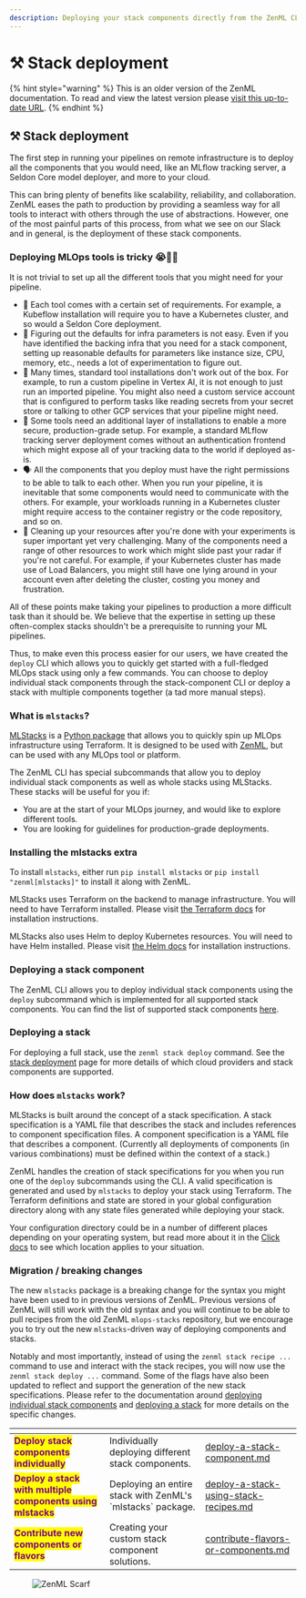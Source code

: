 ```yaml
---
description: Deploying your stack components directly from the ZenML CLI
---
```


# ⚒️ Stack deployment

{% hint style="warning" %}
This is an older version of the ZenML documentation. To read and view the latest version please [visit this up-to-date URL](https://docs.zenml.io).
{% endhint %}

## ⚒ Stack deployment

The first step in running your pipelines on remote infrastructure is to deploy all the components that you would need, like an MLflow tracking server, a Seldon Core model deployer, and more to your cloud.

This can bring plenty of benefits like scalability, reliability, and collaboration. ZenML eases the path to production by providing a seamless way for all tools to interact with others through the use of abstractions. However, one of the most painful parts of this process, from what we see on our Slack and in general, is the deployment of these stack components.

### Deploying MLOps tools is tricky 😭😵‍💫

It is not trivial to set up all the different tools that you might need for your pipeline.

* 🌈 Each tool comes with a certain set of requirements. For example, a Kubeflow installation will require you to have a Kubernetes cluster, and so would a Seldon Core deployment.
* 🤔 Figuring out the defaults for infra parameters is not easy. Even if you have identified the backing infra that you need for a stack component, setting up reasonable defaults for parameters like instance size, CPU, memory, etc., needs a lot of experimentation to figure out.
* 🚧 Many times, standard tool installations don't work out of the box. For example, to run a custom pipeline in Vertex AI, it is not enough to just run an imported pipeline. You might also need a custom service account that is configured to perform tasks like reading secrets from your secret store or talking to other GCP services that your pipeline might need.
* 🔐 Some tools need an additional layer of installations to enable a more secure, production-grade setup. For example, a standard MLflow tracking server deployment comes without an authentication frontend which might expose all of your tracking data to the world if deployed as-is.
* 🗣️ All the components that you deploy must have the right permissions to be able to talk to each other. When you run your pipeline, it is inevitable that some components would need to communicate with the others. For example, your workloads running in a Kubernetes cluster might require access to the container registry or the code repository, and so on.
* 🧹 Cleaning up your resources after you're done with your experiments is super important yet very challenging. Many of the components need a range of other resources to work which might slide past your radar if you're not careful. For example, if your Kubernetes cluster has made use of Load Balancers, you might still have one lying around in your account even after deleting the cluster, costing you money and frustration.

All of these points make taking your pipelines to production a more difficult task than it should be. We believe that the expertise in setting up these often-complex stacks shouldn't be a prerequisite to running your ML pipelines.

Thus, to make even this process easier for our users, we have created the `deploy` CLI which allows you to quickly get started with a full-fledged MLOps stack using only a few commands. You can choose to deploy individual stack components through the stack-component CLI or deploy a stack with multiple components together (a tad more manual steps).

### What is `mlstacks`?

[MLStacks](https://mlstacks.zenml.io) is a [Python package](https://pypi.org/project/mlstacks/) that allows you to quickly spin up MLOps infrastructure using Terraform. It is designed to be used with [ZenML](https://zenml.io), but can be used with any MLOps tool or platform.

The ZenML CLI has special subcommands that allow you to deploy individual stack components as well as whole stacks using MLStacks. These stacks will be useful for you if:

* You are at the start of your MLOps journey, and would like to explore different tools.
* You are looking for guidelines for production-grade deployments.

### Installing the mlstacks extra

To install `mlstacks`, either run `pip install mlstacks` or `pip install "zenml[mlstacks]"` to install it along with ZenML.

MLStacks uses Terraform on the backend to manage infrastructure. You will need to have Terraform installed. Please visit [the Terraform docs](https://learn.hashicorp.com/tutorials/terraform/install-cli#install-terraform) for installation instructions.

MLStacks also uses Helm to deploy Kubernetes resources. You will need to have Helm installed. Please visit [the Helm docs](https://helm.sh/docs/intro/install/#from-script) for installation instructions.

### Deploying a stack component

The ZenML CLI allows you to deploy individual stack components using the `deploy` subcommand which is implemented for all supported stack components. You can find the list of supported stack components [here](deploy-a-stack-component/).

### Deploying a stack

For deploying a full stack, use the `zenml stack deploy` command. See the [stack deployment](deploy-a-stack-using-mlstacks.md) page for more details of which cloud providers and stack components are supported.

### How does `mlstacks` work?

MLStacks is built around the concept of a stack specification. A stack specification is a YAML file that describes the stack and includes references to component specification files. A component specification is a YAML file that describes a component. (Currently all deployments of components (in various combinations) must be defined within the context of a stack.)

ZenML handles the creation of stack specifications for you when you run one of the `deploy` subcommands using the CLI. A valid specification is generated and used by `mlstacks` to deploy your stack using Terraform. The Terraform definitions and state are stored in your global configuration directory along with any state files generated while deploying your stack.

Your configuration directory could be in a number of different places depending on your operating system, but read more about it in the [Click docs](https://click.palletsprojects.com/en/8.1.x/api/#click.get\_app\_dir) to see which location applies to your situation.

### Migration / breaking changes

The new `mlstacks` package is a breaking change for the syntax you might have been used to in previous versions of ZenML. Previous versions of ZenML will still work with the old syntax and you will continue to be able to pull recipes from the old ZenML `mlops-stacks` repository, but we encourage you to try out the new `mlstacks`-driven way of deploying components and stacks.

Notably and most importantly, instead of using the `zenml stack recipe ...` command to use and interact with the stack recipes, you will now use the `zenml stack deploy ...` command. Some of the flags have also been updated to reflect and support the generation of the new stack specifications. Please refer to the documentation around [deploying individual stack components](deploy-a-stack-component.md) and [deploying a stack](deploy-a-stack-using-mlstacks.md) for more details on the specific changes.

<table data-view="cards"><thead><tr><th></th><th></th><th data-hidden data-card-target data-type="content-ref"></th></tr></thead><tbody><tr><td><mark style="color:purple;"><strong>Deploy stack components individually</strong></mark></td><td>Individually deploying different stack components.</td><td><a href="deploy-a-stack-component.md">deploy-a-stack-component.md</a></td></tr><tr><td><mark style="color:purple;"><strong>Deploy a stack with multiple components using mlstacks</strong></mark></td><td>Deploying an entire stack with ZenML's `mlstacks` package.</td><td><a href="deploy-a-stack-using-stack-recipes.md">deploy-a-stack-using-stack-recipes.md</a></td></tr><tr><td><mark style="color:purple;"><strong>Contribute new components or flavors</strong></mark></td><td>Creating your custom stack component solutions.</td><td><a href="contribute-flavors-or-components.md">contribute-flavors-or-components.md</a></td></tr></tbody></table>

<figure><img src="https://static.scarf.sh/a.png?x-pxid=f0b4f458-0a54-4fcd-aa95-d5ee424815bc" alt="ZenML Scarf"><figcaption></figcaption></figure>
